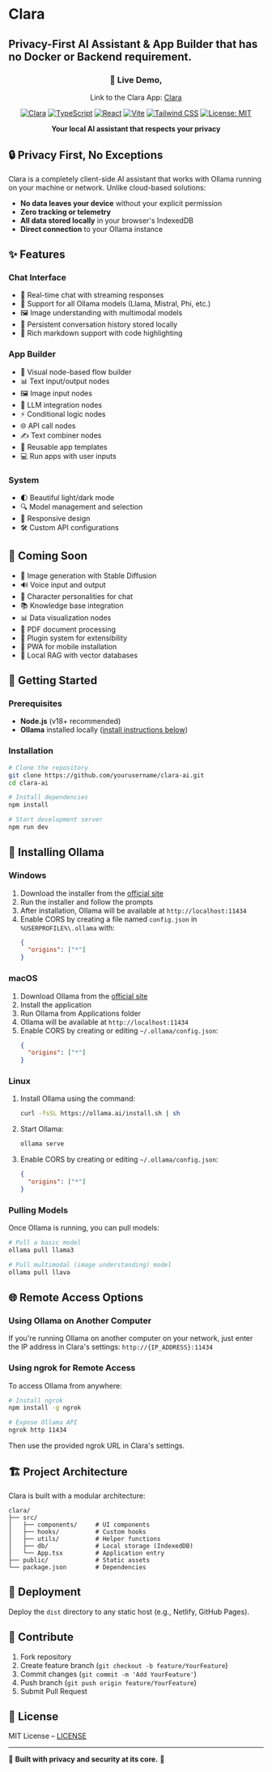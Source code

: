 # Clara
## Privacy-First AI Assistant & App Builder that has no Docker or Backend requirement.

<div align="center">

<!-- link to clara access and we promise no data is sent anywhere other than your pc  https://clara-ollama.netlify.app/ just the link to the app-->

### 🚀 Live Demo, 
Link to the Clara App: [Clara](https://clara-ollama.netlify.app/)

[![Clara](https://img.shields.io/badge/Clara-0.1.0-FFD700.svg)](https://clara-ollama.netlify.app/)
[![TypeScript](https://img.shields.io/badge/TypeScript-5.5.3-blue.svg)](https://www.typescriptlang.org/)
[![React](https://img.shields.io/badge/React-18.3.1-blue.svg)](https://reactjs.org/)
[![Vite](https://img.shields.io/badge/Vite-5.4.2-646CFF.svg)](https://vitejs.dev/)
[![Tailwind CSS](https://img.shields.io/badge/Tailwind_CSS-3.4.1-38B2AC.svg)](https://tailwindcss.com/)
[![License: MIT](https://img.shields.io/badge/License-MIT-yellow.svg)](https://opensource.org/licenses/MIT)

**Your local AI assistant that respects your privacy**

</div>

## 🔒 Privacy First, No Exceptions

Clara is a completely client-side AI assistant that works with Ollama running on your machine or network. Unlike cloud-based solutions:

- **No data leaves your device** without your explicit permission
- **Zero tracking or telemetry**
- **All data stored locally** in your browser's IndexedDB
- **Direct connection** to your Ollama instance

## ✨ Features

### Chat Interface
- 💬 Real-time chat with streaming responses
- 🤖 Support for all Ollama models (Llama, Mistral, Phi, etc.)
- 🖼️ Image understanding with multimodal models
- 💾 Persistent conversation history stored locally
- 📝 Rich markdown support with code highlighting

### App Builder
- 🧩 Visual node-based flow builder
- 📊 Text input/output nodes
- 🖼️ Image input nodes
- 🤖 LLM integration nodes
- ⚡ Conditional logic nodes
- 🌐 API call nodes
- ✍️ Text combiner nodes
- 🔄 Reusable app templates
- 💻 Run apps with user inputs

### System
- 🌓 Beautiful light/dark mode
- 🔍 Model management and selection
- 📱 Responsive design
- 🛠️ Custom API configurations

## 🔮 Coming Soon
- 🎨 Image generation with Stable Diffusion
- 🔊 Voice input and output
- 👥 Character personalities for chat
- 📚 Knowledge base integration 
- 📊 Data visualization nodes
- 📄 PDF document processing
- 🔌 Plugin system for extensibility
- 📱 PWA for mobile installation
- 🚀 Local RAG with vector databases

## 🚀 Getting Started

### Prerequisites
- **Node.js** (v18+ recommended)
- **Ollama** installed locally ([install instructions below](#installing-ollama))

### Installation
```bash
# Clone the repository
git clone https://github.com/yourusername/clara-ai.git
cd clara-ai

# Install dependencies
npm install

# Start development server
npm run dev
```

## 🐳 Installing Ollama

### Windows
1. Download the installer from the [official site](https://ollama.ai/download/windows)
2. Run the installer and follow the prompts
3. After installation, Ollama will be available at `http://localhost:11434`
4. Enable CORS by creating a file named `config.json` in `%USERPROFILE%\.ollama` with:
   ```json
   {
     "origins": ["*"]
   }
   ```

### macOS
1. Download Ollama from the [official site](https://ollama.ai/download/mac)
2. Install the application
3. Run Ollama from Applications folder
4. Ollama will be available at `http://localhost:11434`
5. Enable CORS by creating or editing `~/.ollama/config.json`:
   ```json
   {
     "origins": ["*"]
   }
   ```

### Linux
1. Install Ollama using the command:
   ```bash
   curl -fsSL https://ollama.ai/install.sh | sh
   ```
2. Start Ollama:
   ```bash
   ollama serve
   ```
3. Enable CORS by creating or editing `~/.ollama/config.json`:
   ```json
   {
     "origins": ["*"]
   }
   ```

### Pulling Models
Once Ollama is running, you can pull models:
```bash
# Pull a basic model
ollama pull llama3

# Pull multimodal (image understanding) model
ollama pull llava
```

## 🌐 Remote Access Options

### Using Ollama on Another Computer
If you're running Ollama on another computer on your network, just enter the IP address in Clara's settings: `http://{IP_ADDRESS}:11434`

### Using ngrok for Remote Access
To access Ollama from anywhere:

```bash
# Install ngrok
npm install -g ngrok

# Expose Ollama API
ngrok http 11434
```

Then use the provided ngrok URL in Clara's settings.

## 🏗️ Project Architecture
Clara is built with a modular architecture:
```
clara/
├── src/
│   ├── components/     # UI components
│   ├── hooks/          # Custom hooks
│   ├── utils/          # Helper functions
│   ├── db/             # Local storage (IndexedDB)
│   └── App.tsx         # Application entry
├── public/             # Static assets
└── package.json        # Dependencies
```

## 🚢 Deployment
Deploy the `dist` directory to any static host (e.g., Netlify, GitHub Pages).

## 🤝 Contribute
1. Fork repository
2. Create feature branch (`git checkout -b feature/YourFeature`)
3. Commit changes (`git commit -m 'Add YourFeature'`)
4. Push branch (`git push origin feature/YourFeature`)
5. Submit Pull Request

## 📄 License
MIT License – [LICENSE](LICENSE)

---

🌟 **Built with privacy and security at its core.** 🌟